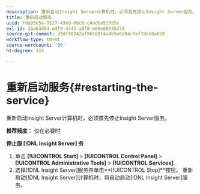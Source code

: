 ```yaml
---
description: 重新启动Insight Server计算机时，必须首先停止Insight Server服务。
title: 重新启动服务
uuid: fda05e5a-9527-43e0-86c8-c4adba51955c
exl-id: 2ba63d84-edf9-4442-a0f8-e08e88935374
source-git-commit: d9df90242ef96188f4e4b5e6d04cfef196b0a628
workflow-type: tm+mt
source-wordcount: '60'
ht-degree: 11%

---
```


# 重新启动服务{#restarting-the-service}

重新启动Insight Server计算机时，必须首先停止Insight Server服务。

**推荐频度：** 仅在必要时

**停止服 [!DNL Insight Server] 务**

1. 单击 **[!UICONTROL Start]** > **[!UICONTROL Control Panel]** > **[!UICONTROL Administrative Tools]** > **[!UICONTROL Services]**.
1. 选择[!DNL Insight Server]服务并单击&#x200B;**[!UICONTROL Stop]**按钮。
重新启动[!DNL Insight Server]计算机时，将自动启动[!DNL Insight Server]服务。

